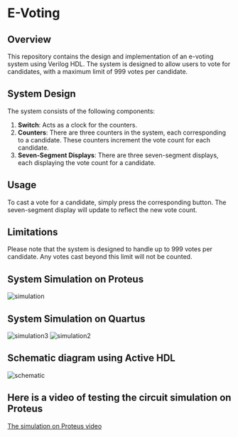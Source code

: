 # E-Voting

## Overview
This repository contains the design and implementation of an e-voting system using Verilog HDL. The system is designed to allow users to vote for candidates, with a maximum limit of 999 votes per candidate.

## System Design
The system consists of the following components:

1. **Switch**: Acts as a clock for the counters.
2. **Counters**: There are three counters in the system, each corresponding to a candidate. These counters increment the vote count for each candidate.
3. **Seven-Segment Displays**: There are three seven-segment displays, each displaying the vote count for a candidate.

## Usage
To cast a vote for a candidate, simply press the corresponding button. The seven-segment display will update to reflect the new vote count.

## Limitations
Please note that the system is designed to handle up to 999 votes per candidate. Any votes cast beyond this limit will not be counted.

## System Simulation on Proteus
![simulation](https://github.com/farra-h/E-Voting/assets/134429241/1a966883-1668-4fc9-887e-8c2ad1a75c0c)

## System Simulation on Quartus
![simulation3](https://github.com/farra-h/E-Voting/assets/134429241/0a2c5e62-6e4f-4940-99b8-f2e5ac15c11f)
![simulation2](https://github.com/farra-h/E-Voting/assets/134429241/cd4e0cd0-2703-481d-adcd-6a4322dcc923)

## Schematic diagram using Active HDL
![schematic](https://github.com/farra-h/E-Voting/assets/134429241/d964cd58-e1e0-49f1-b688-74b8337cc525)

## Here is a video of testing the circuit simulation on Proteus
[The simulation on Proteus video](https://drive.google.com/file/d/19Pxwx8EI_ayGb2V8GWAzR-9Nez7NPU8H/view?usp=drive_link)
